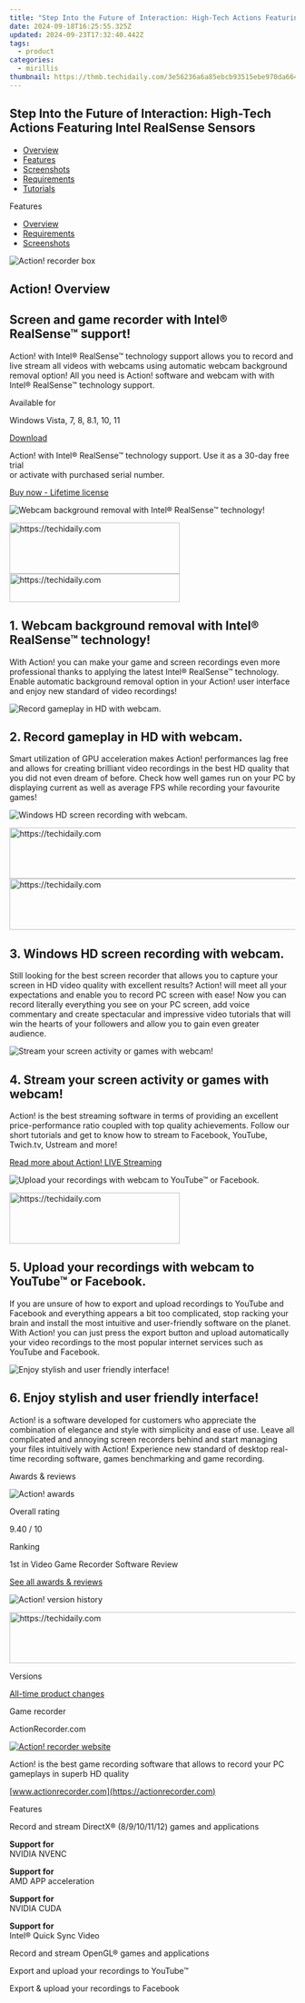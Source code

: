 ```yaml
---
title: "Step Into the Future of Interaction: High-Tech Actions Featuring Intel RealSense Sensors"
date: 2024-09-18T16:25:55.325Z
updated: 2024-09-23T17:32:40.442Z
tags:
  - product
categories:
  - mirillis
thumbnail: https://thmb.techidaily.com/3e56236a6a85ebcb93515ebe970da664f41c03cdc9a40751e6b62b7a56683a32.jpg
---
```


## Step Into the Future of Interaction: High-Tech Actions Featuring Intel RealSense Sensors

* [Overview](https://tools.techidaily.com/mirillis/products/)
* [Features](https://tools.techidaily.com/mirillis/products/)
* [Screenshots](https://tools.techidaily.com/mirillis/products/)
* [Requirements](https://tools.techidaily.com/mirillis/products/)
* [Tutorials](https://tools.techidaily.com/mirillis/products/)

Features

* [Overview](https://tools.techidaily.com/mirillis/products/)
* [Requirements](https://tools.techidaily.com/mirillis/products/)
* [Screenshots](https://tools.techidaily.com/mirillis/products/)

![Action! recorder box](https://mirillis.com/res/old/media/images/action_box.png) 

## Action! Overview

## Screen and game recorder with Intel® RealSense™ support!

Action! with Intel® RealSense™ technology support allows you to record and live stream all videos with webcams using automatic webcam background removal option! All you need is Action! software and webcam with with Intel® RealSense™ technology support. 

Available for

Windows Vista, 7, 8, 8.1, 10, 11

[Download](https://tools.techidaily.com/mirillis/products/) 

Action! with Intel® RealSense™ technology support. Use it as a 30-day free trial  
 or activate with purchased serial number.

[Buy now - Lifetime license](https://tools.techidaily.com/mirillis/products/) 

![Webcam background removal with Intel® RealSense™ technology!](https://mirillis.com/res/old/media/images/product/action/10-realsense.jpg) 

<!-- affiliate ads begin -->
<a href="https://aligracehair.sjv.io/c/5597632/2135399/19272" target="_top" id="2135399">
  <img src="//a.impactradius-go.com/display-ad/19272-2135399" border="0" alt="https://techidaily.com" width="300" height="90"/>
</a>
<img height="0" width="0" src="https://aligracehair.sjv.io/i/5597632/2135399/19272" style="position:absolute;visibility:hidden;" border="0" />
<!-- affiliate ads end -->

<!-- affiliate ads begin -->
<a href="https://25home.pxf.io/c/5597632/2148642/16836" target="_top" id="2148642">
  <img src="//a.impactradius-go.com/display-ad/16836-2148642" border="0" alt="https://techidaily.com" width="300" height="50"/>
</a>
<img height="0" width="0" src="https://25home.pxf.io/i/5597632/2148642/16836" style="position:absolute;visibility:hidden;" border="0" />
<!-- affiliate ads end -->

## 1. Webcam background removal with Intel® RealSense™ technology!

With Action! you can make your game and screen recordings even more professional thanks to applying the latest Intel® RealSense™ technology. Enable automatic background removal option in your Action! user interface and enjoy new standard of video recordings!

![Record gameplay in HD with webcam.](https://mirillis.com/res/old/media/images/product/action/1-record_gameplay.jpg) 

## 2. Record gameplay in HD with webcam.

Smart utilization of GPU acceleration makes Action! performances lag free and allows for creating brilliant video recordings in the best HD quality that you did not even dream of before. Check how well games run on your PC by displaying current as well as average FPS while recording your favourite games!

![Windows HD screen recording with webcam.](https://mirillis.com/res/old/media/images/product/action/2-record_display.jpg) 

<!-- affiliate ads begin -->
<a href="https://aligracehair.sjv.io/c/5597632/1886048/19272" target="_top" id="1886048">
  <img src="//a.impactradius-go.com/display-ad/19272-1886048" border="0" alt="https://techidaily.com" width="728" height="90"/>
</a>
<img height="0" width="0" src="https://aligracehair.sjv.io/i/5597632/1886048/19272" style="position:absolute;visibility:hidden;" border="0" />
<!-- affiliate ads end -->

<!-- affiliate ads begin -->
<a href="https://appsumo.8odi.net/c/5597632/2151870/7443" target="_top" id="2151870">
  <img src="//a.impactradius-go.com/display-ad/7443-2151870" border="0" alt="https://techidaily.com" width="728" height="90"/>
</a>
<img height="0" width="0" src="https://appsumo.8odi.net/i/5597632/2151870/7443" style="position:absolute;visibility:hidden;" border="0" />
<!-- affiliate ads end -->

## 3. Windows HD screen recording with webcam.

Still looking for the best screen recorder that allows you to capture your screen in HD video quality with excellent results? Action! will meet all your expectations and enable you to record PC screen with ease! Now you can record literally everything you see on your PC screen, add voice commentary and create spectacular and impressive video tutorials that will win the hearts of your followers and allow you to gain even greater audience.

![Stream your screen activity or games with webcam!](https://mirillis.com/res/old/media/images/product/action/4-stream_gameplay.jpg) 

## 4. Stream your screen activity or games with webcam!

Action! is the best streaming software in terms of providing an excellent price-performance ratio coupled with top quality achievements. Follow our short tutorials and get to know how to stream to Facebook, YouTube, Twich.tv, Ustream and more!

[Read more about Action! LIVE Streaming](https://tools.techidaily.com/mirillis/products/)

![Upload your recordings with webcam to YouTube™ or Facebook.](https://mirillis.com/res/old/media/images/product/action/7-upload_to_facebok.jpg) 

<!-- affiliate ads begin -->
<a href="https://aligracehair.sjv.io/c/5597632/1938745/19272" target="_top" id="1938745">
  <img src="//a.impactradius-go.com/display-ad/19272-1938745" border="0" alt="https://techidaily.com" width="300" height="90"/>
</a>
<img height="0" width="0" src="https://aligracehair.sjv.io/i/5597632/1938745/19272" style="position:absolute;visibility:hidden;" border="0" />
<!-- affiliate ads end -->

## 5. Upload your recordings with webcam to YouTube™ or Facebook.

If you are unsure of how to export and upload recordings to YouTube and Facebook and everything appears a bit too complicated, stop racking your brain and install the most intuitive and user-friendly software on the planet. With Action! you can just press the export button and upload automatically your video recordings to the most popular internet services such as YouTube and Facebook.

![Enjoy stylish and user friendly interface!](https://mirillis.com/res/old/media/images/product/action/16-ui_for_users.jpg) 

## 6. Enjoy stylish and user friendly interface!

Action! is a software developed for customers who appreciate the combination of elegance and style with simplicity and ease of use. Leave all complicated and annoying screen recorders behind and start managing your files intuitively with Action! Experience new standard of desktop real-time recording software, games benchmarking and game recording.

Awards & reviews

![Action! awards](https://mirillis.com/res/old/media/images/top_ten.png) 

Overall rating

9.40 / 10

Ranking

1st in Video Game Recorder Software Review

[See all awards & reviews](https://tools.techidaily.com/mirillis/products/) 

![Action! version history](https://mirillis.com/res/old/media/images/action_box_mini.png) 

<!-- affiliate ads begin -->
<a href="https://appsumo.8odi.net/c/5597632/2049382/7443" target="_top" id="2049382">
  <img src="//a.impactradius-go.com/display-ad/7443-2049382" border="0" alt="https://techidaily.com" width="728" height="90"/>
</a>
<img height="0" width="0" src="https://appsumo.8odi.net/i/5597632/2049382/7443" style="position:absolute;visibility:hidden;" border="0" />
<!-- affiliate ads end -->

Versions

[All-time product changes](https://tools.techidaily.com/mirillis/products/) 

Game recorder

ActionRecorder.com

[![Action! recorder website](https://mirillis.com/res/old/media/images/side_action_mini_baner.png)](https://actionrecorder.com) 

Action! is the best game recording software that allows to record your PC gameplays in superb HD quality

[www.actionrecorder.com](https://actionrecorder.com) 

Features

Record and stream DirectX® (8/9/10/11/12) games and applications

**Support for**  
 NVIDIA NVENC

**Support for**  
 AMD APP acceleration

**Support for**  
 NVIDIA CUDA

**Support for**  
 Intel® Quick Sync Video

Record and stream OpenGL® games and applications

  
Export and upload your recordings to YouTube™

  
Export & upload your recordings to Facebook

<ins class="adsbygoogle"
     style="display:block"
     data-ad-format="autorelaxed"
     data-ad-client="ca-pub-7571918770474297"
     data-ad-slot="1223367746"></ins>

<ins class="adsbygoogle"
     style="display:block"
     data-ad-client="ca-pub-7571918770474297"
     data-ad-slot="8358498916"
     data-ad-format="auto"
     data-full-width-responsive="true"></ins>



